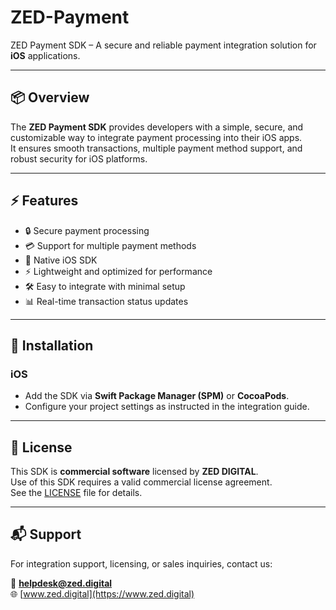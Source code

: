 # ZED-Payment  

ZED Payment SDK – A secure and reliable payment integration solution for **iOS** applications.  

---

## 📦 Overview
The **ZED Payment SDK** provides developers with a simple, secure, and customizable way to integrate payment processing into their iOS apps.  
It ensures smooth transactions, multiple payment method support, and robust security for iOS platforms.  

---

## ⚡ Features
- 🔒 Secure payment processing  
- 💳 Support for multiple payment methods  
- 📱 Native iOS SDK  
- ⚡ Lightweight and optimized for performance  
- 🛠 Easy to integrate with minimal setup  
- 📊 Real-time transaction status updates  

---

## 📲 Installation  

### iOS
- Add the SDK via **Swift Package Manager (SPM)** or **CocoaPods**.  
- Configure your project settings as instructed in the integration guide.  

---

## 📄 License
This SDK is **commercial software** licensed by **ZED DIGITAL**.  
Use of this SDK requires a valid commercial license agreement.  
See the [LICENSE](./LICENSE) file for details.  

---

## 📬 Support
For integration support, licensing, or sales inquiries, contact us:  

📧 **helpdesk@zed.digital**  
🌐 [www.zed.digital](https://www.zed.digital)  
